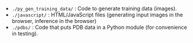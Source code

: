 * `./py_gen_training_data/` : Code to generate training data (images).
* `./javascript/` : HTML/JavaScript files (generating input images in the
  browser, inference in the browser)
* `./pdbs/` : Code that puts PDB data in a Python module (for convenience in
  testing).